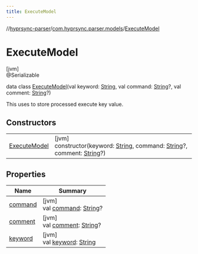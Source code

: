 ```yaml
---
title: ExecuteModel
---
```

//[hyprsync-parser](../../../index.html)/[com.hyprsync.parser.models](../index.html)/[ExecuteModel](index.html)



# ExecuteModel



[jvm]\
@Serializable



data class [ExecuteModel](index.html)(val keyword: [String](https://kotlinlang.org/api/core/kotlin-stdlib/kotlin/-string/index.html), val command: [String](https://kotlinlang.org/api/core/kotlin-stdlib/kotlin/-string/index.html)?, val comment: [String](https://kotlinlang.org/api/core/kotlin-stdlib/kotlin/-string/index.html)?)

This uses to store processed execute key value.



## Constructors


| | |
|---|---|
| [ExecuteModel](-execute-model.html) | [jvm]<br>constructor(keyword: [String](https://kotlinlang.org/api/core/kotlin-stdlib/kotlin/-string/index.html), command: [String](https://kotlinlang.org/api/core/kotlin-stdlib/kotlin/-string/index.html)?, comment: [String](https://kotlinlang.org/api/core/kotlin-stdlib/kotlin/-string/index.html)?) |


## Properties


| Name | Summary |
|---|---|
| [command](command.html) | [jvm]<br>val [command](command.html): [String](https://kotlinlang.org/api/core/kotlin-stdlib/kotlin/-string/index.html)? |
| [comment](comment.html) | [jvm]<br>val [comment](comment.html): [String](https://kotlinlang.org/api/core/kotlin-stdlib/kotlin/-string/index.html)? |
| [keyword](keyword.html) | [jvm]<br>val [keyword](keyword.html): [String](https://kotlinlang.org/api/core/kotlin-stdlib/kotlin/-string/index.html) |
